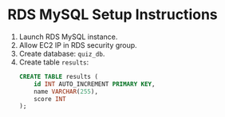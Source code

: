 # RDS MySQL Setup Instructions

1. Launch RDS MySQL instance.
2. Allow EC2 IP in RDS security group.
3. Create database: `quiz_db`.
4. Create table `results`:
   ```sql
   CREATE TABLE results (
       id INT AUTO_INCREMENT PRIMARY KEY,
       name VARCHAR(255),
       score INT
   );
   ```
